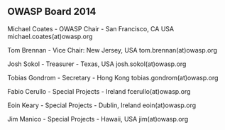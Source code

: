 ## OWASP Board 2014

Michael Coates - OWASP Chair - San Francisco, CA USA
michael.coates(at)owasp.org

Tom Brennan - Vice Chair: New Jersey, USA tom.brennan(at)owasp.org

Josh Sokol - Treasurer - Texas, USA josh.sokol(at)owasp.org

Tobias Gondrom - Secretary - Hong Kong tobias.gondrom(at)owasp.org

Fabio Cerullo - Special Projects - Ireland fcerullo(at)owasp.org

Eoin Keary - Special Projects - Dublin, Ireland eoin(at)owasp.org

Jim Manico - Special Projects - Hawaii, USA jim(at)owasp.org